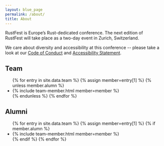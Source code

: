 ```yaml
---
layout: blue_page
permalink: /about/
title: About
---
```


RustFest is Europe’s Rust-dedicated conference. The next edition of RustFest will take place as a two-day event in Zurich, Switzerland.

We care about diversity and accessibility at this conference -- please take a look at our [Code of Conduct](/code-of-conduct/) and [Accessibility Statement](/accessibility/).


<section>
  <h2>Team</h2>
  <ul class="team">
    {% for entry in site.data.team %}
      {% assign member=entry[1] %}
      {% unless member.alumn %}
        <li>
          {% include team-member.html member=member %}
        </li>
      {% endunless %}
    {% endfor %}
  </ul>
</section>

<section>
  <h2>Alumni</h2>
  <ul class="team">
    {% for entry in site.data.team %}
      {% assign member=entry[1] %}
      {% if member.alumn %}
        <li>
          {% include team-member.html member=member %}
        </li>
      {% endif %}
    {% endfor %}
  </ul>
</section>
